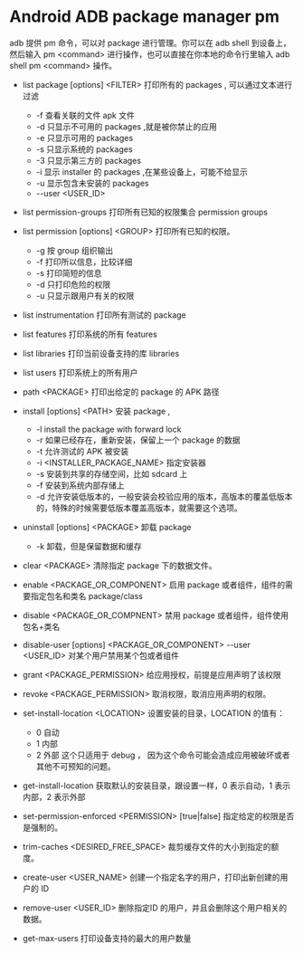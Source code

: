 # Android ADB package manager pm

adb 提供 pm 命令，可以对 package 进行管理。你可以在 adb shell 到设备上，然后输入 pm \<command\> 进行操作，也可以直接在你本地的命令行里输入 adb shell pm \<command\> 操作。

 - list package [options] \<FILTER\>
    打印所有的 packages , 可以通过文本进行过滤
    - -f 查看关联的文件 apk 文件
    - -d 只显示不可用的 packages ,就是被你禁止的应用
    - -e 只显示可用的 packages
    - -s 只显示系统的 packages
    - -3 只显示第三方的 packages
    - -i 显示 installer 的 packages ,在某些设备上，可能不给显示
    - -u 显示包含未安装的 packages
    - --user <USER_ID> 

 - list permission-groups
    打印所有已知的权限集合 permission groups

 - list permission [options] \<GROUP\>
    打印所有已知的权限。
    - -g 按 group 组织输出
    - -f 打印所以信息，比较详细
    - -s 打印简短的信息
    - -d 只打印危险的权限
    - -u 只显示跟用户有关的权限

 - list instrumentation
    打印所有测试的 package

 - list features
    打印系统的所有 features

 - list libraries
    打印当前设备支持的库 libraries

 - list users
    打印系统上的所有用户

 - path \<PACKAGE\> 
    打印出给定的 package 的 APK 路径
    
 - install [options] \<PATH\>
    安装 package ,
    - -l install the package with forward lock
    - -r 如果已经存在，重新安装，保留上一个 package 的数据
    - -t 允许测试的 APK 被安装
    - -i <INSTALLER_PACKAGE_NAME> 指定安装器
    - -s 安装到共享的存储空间，比如 sdcard 上
    - -f 安装到系统内部存储上
    - -d 允许安装低版本的，一般安装会校验应用的版本，高版本的覆盖低版本的，特殊的时候需要低版本覆盖高版本，就需要这个选项。

 - uninstall [options] \<PACKAGE\>
    卸载 package
    - -k 卸载，但是保留数据和缓存

 - clear \<PACKAGE\>
    清除指定 package 下的数据文件。

 - enable \<PACKAGE_OR_COMPONENT\> 
    启用 package 或者组件，组件的需要指定包名和类名 package/class

 - disable \<PACKAGE_OR_COMPNENT\>
    禁用 package 或者组件，组件使用包名+类名
 
 - disable-user [options] \<PACKAGE_OR_COMPONENT\>
    --user <USER_ID> 对某个用户禁用某个包或者组件

 - grant \<PACKAGE_PERMISSION\>
    给应用授权，前提是应用声明了该权限

 - revoke \<PACKAGE_PERMISSION\>
    取消权限，取消应用声明的权限。

 - set-install-location \<LOCATION\>
    设置安装的目录，LOCATION 的值有：
    - 0 自动
    - 1 内部
    - 2 外部
    这个只适用于 debug ， 因为这个命令可能会造成应用被破坏或者其他不可预知的问题。
 
 - get-install-location
    获取默认的安装目录，跟设置一样，0 表示自动，1 表示内部，2 表示外部

 - set-permission-enforced \<PERMISSION\> [true|false]
    指定给定的权限是否是强制的。

 - trim-caches \<DESIRED_FREE_SPACE\>
    裁剪缓存文件的大小到指定的额度。

 - create-user \<USER_NAME\>
    创建一个指定名字的用户，打印出新创建的用户的 ID

 - remove-user \<USER_ID\>
    删除指定ID 的用户，并且会删除这个用户相关的数据。

 - get-max-users
    打印设备支持的最大的用户数量


